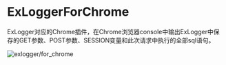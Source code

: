 # ExLoggerForChrome
ExLogger对应的Chrome插件，在Chrome浏览器console中输出ExLogger中保存的GET参数、POST参数、SESSION变量和此次请求中执行的全部sql语句。

![exlogger/for_chrome](http://olg04q19z.bkt.clouddn.com/image/exloger_for_chrome.jpg)